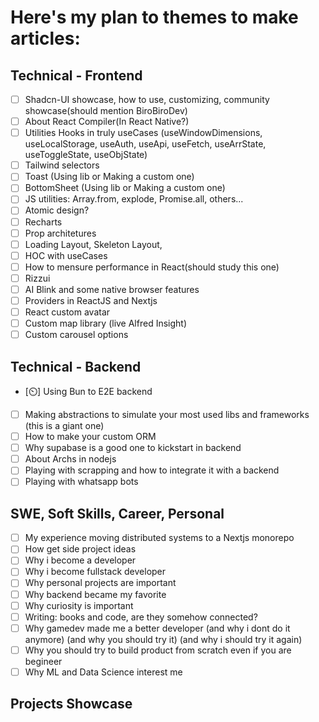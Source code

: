 # Here's my plan to themes to make articles:

## Technical - Frontend
- [ ] Shadcn-UI showcase, how to use, customizing, community showcase(should mention BiroBiroDev)
- [ ] About React Compiler(In React Native?)
- [ ] Utilities Hooks in truly useCases (useWindowDimensions, useLocalStorage, useAuth, useApi, useFetch, useArrState, useToggleState, useObjState)
- [ ] Tailwind selectors
- [ ] Toast (Using lib or Making a custom one)
- [ ] BottomSheet (Using lib or Making a custom one)
- [ ] JS utilities: Array.from, explode, Promise.all, others...
- [ ] Atomic design?
- [ ] Recharts
- [ ] Prop architetures
- [ ] Loading Layout, Skeleton Layout,
- [ ] HOC with useCases
- [ ] How to mensure performance in React(should study this one)
- [ ] Rizzui
- [ ] AI Blink and some native browser features
- [ ] Providers in ReactJS and Nextjs
- [ ] React custom avatar
- [ ] Custom map library (live Alfred Insight)
- [ ] Custom carousel options

## Technical - Backend
- [⏲️] Using Bun to E2E backend
- [ ] Making abstractions to simulate your most used libs and frameworks (this is a giant one)
- [ ] How to make your custom ORM
- [ ] Why supabase is a good one to kickstart in backend
- [ ] About Archs in nodejs
- [ ] Playing with scrapping and how to integrate it with a backend
- [ ] Playing with whatsapp bots

## SWE, Soft Skills, Career, Personal
- [ ] My experience moving distributed systems to a Nextjs monorepo
- [ ] How get side project ideas
- [ ] Why i become a developer
- [ ] Why i become fullstack developer
- [ ] Why personal projects are important
- [ ] Why backend became my favorite
- [ ] Why curiosity is important
- [ ] Writing: books and code, are they somehow connected?
- [ ] Why gamedev made me a better developer (and why i dont do it anymore) (and why you should try it) (and why i should try it again)
- [ ] Why you should try to build product from scratch even if you are begineer
- [ ] Why ML and Data Science interest me

## Projects Showcase
